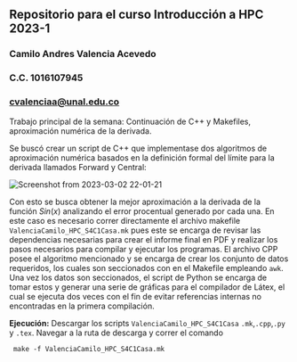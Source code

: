 ## Repositorio para el curso Introducción a HPC 2023-1
### Camilo Andres Valencia Acevedo
### C.C. 1016107945
### cvalenciaa@unal.edu.co

Trabajo principal de la semana: Continuación de C++ y Makefiles, aproximación numérica de la derivada.

Se buscó crear un script de C++ que implementase dos algoritmos de aproximación numérica basados en la definición formal del límite para la derivada llamados Forward y Central:

![Screenshot from 2023-03-02 22-01-21](https://user-images.githubusercontent.com/55710287/222621752-d545ddb6-6f16-4634-9120-afbe0e3a6cce.png)

Con esto se busca obtener la mejor aproximación a la derivada de la función $Sin(x)$ analizando el error procentual generado por cada una. En este caso es necesario correr directamente el archivo makefile `ValenciaCamilo_HPC_S4C1Casa.mk` pues este se encarga de revisar las dependencias necesarias para crear el informe final en PDF y realizar los pasos necesarios para compilar y ejecutar los programas. El archivo CPP posee el algoritmo mencionado y se encarga de crear los conjunto de datos requeridos, los cuales son seccionados con en el Makefile empleando `awk`. Una vez los datos son seccionados, el script de Python se encarga de tomar estos y generar una serie de gráficas para el compilador de Látex, el cual se ejecuta dos veces con el fin de evitar referencias internas no encontradas en la primera compilación. 

**Ejecución:** Descargar los scripts `ValenciaCamilo_HPC_S4C1Casa` `.mk`,`.cpp`,`.py` y  `.tex`. Navegar a la ruta de descarga y correr el comando
```console
 make -f ValenciaCamilo_HPC_S4C1Casa.mk
```
